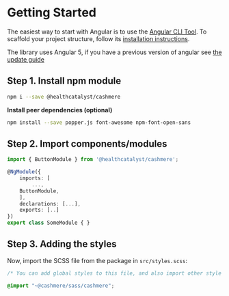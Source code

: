 # Getting Started

The easiest way to start with Angular is to use the [Angular CLI Tool](https://github.com/angular/angular-cli). To scaffold your project structure, follow its [installation instructions](https://github.com/angular/angular-cli#installation).

The library uses Angular 5, if you have a previous version of angular see [the update guide](https://angular-update-guide.firebaseapp.com/)

## Step 1. Install npm module

```BASH
npm i --save @healthcatalyst/cashmere
```

**Install peer dependencies (optional)**

```BASH
npm install --save popper.js font-awesome npm-font-open-sans
```

## Step 2. Import components/modules

```typescript
import { ButtonModule } from '@healthcatalyst/cashmere';

@NgModule({
    imports: [
        ...,
    ButtonModule,
    ],
    declarations: [...],
    exports: [..]
})
export class SomeModule { }
```
## Step 3. Adding the styles

Now, import the SCSS file from the package in `src/styles.scss`:

```scss
/* You can add global styles to this file, and also import other style files */

@import "~@cashmere/sass/cashmere";
```